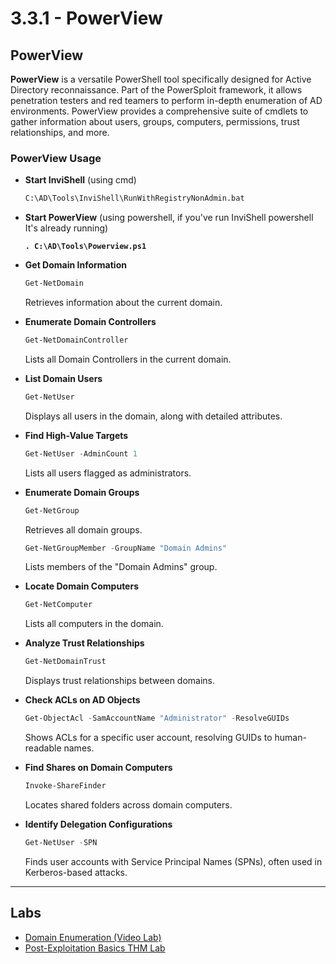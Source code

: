 # 3.3.1 - PowerView

## **PowerView** <a href="#powerview" id="powerview"></a>

**PowerView** is a versatile PowerShell tool specifically designed for Active Directory reconnaissance. Part of the PowerSploit framework, it allows penetration testers and red teamers to perform in-depth enumeration of AD environments. PowerView provides a comprehensive suite of cmdlets to gather information about users, groups, computers, permissions, trust relationships, and more.

### **PowerView Usage** <a href="#powerview-usage" id="powerview-usage"></a>

*   **Start InviShell** (using cmd)

    ```bash
    C:\AD\Tools\InviShell\RunWithRegistryNonAdmin.bat
    ```
*   **Start PowerView** (using powershell, if you've run InviShell powershell It's already running)

    <pre class="language-powershell"><code class="lang-powershell"><strong>. C:\AD\Tools\Powerview.ps1
    </strong></code></pre>
*   **Get Domain Information**

    ```powershell
    Get-NetDomain
    ```

    Retrieves information about the current domain.
*   **Enumerate Domain Controllers**

    ```powershell
    Get-NetDomainController
    ```

    Lists all Domain Controllers in the current domain.
*   **List Domain Users**

    ```powershell
    Get-NetUser
    ```

    Displays all users in the domain, along with detailed attributes.
*   **Find High-Value Targets**

    ```powershell
    Get-NetUser -AdminCount 1
    ```

    Lists all users flagged as administrators.
*   **Enumerate Domain Groups**

    ```powershell
    Get-NetGroup
    ```

    Retrieves all domain groups.

    ```powershell
    Get-NetGroupMember -GroupName "Domain Admins"
    ```

    Lists members of the "Domain Admins" group.
*   **Locate Domain Computers**

    ```powershell
    Get-NetComputer
    ```

    Lists all computers in the domain.
*   **Analyze Trust Relationships**

    ```powershell
    Get-NetDomainTrust
    ```

    Displays trust relationships between domains.
*   **Check ACLs on AD Objects**

    ```powershell
    Get-ObjectAcl -SamAccountName "Administrator" -ResolveGUIDs
    ```

    Shows ACLs for a specific user account, resolving GUIDs to human-readable names.
*   **Find Shares on Domain Computers**

    ```powershell
    Invoke-ShareFinder
    ```

    Locates shared folders across domain computers.
*   **Identify Delegation Configurations**

    ```powershell
    Get-NetUser -SPN
    ```

    Finds user accounts with Service Principal Names (SPNs), often used in Kerberos-based attacks.

***

## Labs

* [Domain Enumeration (Video Lab)](3.3.1.1-domain-enumeration-video-lab.md)
* [Post-Exploitation Basics THM Lab](https://dev-angelist.gitbook.io/writeups-and-walkthroughs/thm/post-exploitation-basics)
